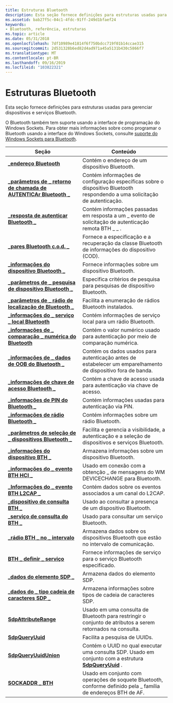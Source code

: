 ```yaml
---
title: Estruturas Bluetooth
description: Esta seção fornece definições para estruturas usadas para gerenciar dispositivos e serviços Bluetooth.
ms.assetid: bab27f5c-04c1-4fdc-91ff-249d1bfaef24
keywords:
- Bluetooth, referência, estruturas
ms.topic: article
ms.date: 05/31/2018
ms.openlocfilehash: 7df10989e41814f6f750bdcc719f01b14ccae315
ms.sourcegitcommit: 2d531328b6ed82d4ad971a45a5131b430c5866f7
ms.translationtype: MT
ms.contentlocale: pt-BR
ms.lasthandoff: 09/16/2019
ms.locfileid: "103822321"
---
```

# <a name="bluetooth-structures"></a>Estruturas Bluetooth

Esta seção fornece definições para estruturas usadas para gerenciar dispositivos e serviços Bluetooth.

O Bluetooth também tem suporte usando a interface de programação do Windows Sockets. Para obter mais informações sobre como programar o Bluetooth usando a interface do Windows Sockets, consulte [suporte do Windows Sockets para Bluetooth](windows-sockets-support-for-bluetooth.md).



| Seção                                                                                       | Conteúdo                                                                                                                          |
|-----------------------------------------------------------------------------------------------|----------------------------------------------------------------------------------------------------------------------------------|
| [**\_endereço Bluetooth**](/windows/win32/api/bluetoothapis/ns-bluetoothapis-bluetooth_address_struct)                                               | Contém o endereço de um dispositivo Bluetooth.                                                                                      |
| [**\_parâmetros de \_ retorno de chamada de AUTENTICAr Bluetooth \_**](/windows/desktop/api/BluetoothAPIs/ns-bluetoothapis-bluetooth_authentication_callback_params) | Contém informações de configuração específicas sobre o dispositivo Bluetooth respondendo a uma solicitação de autenticação.                  |
| [**\_resposta de autenticar Bluetooth \_**](/windows/desktop/api/BluetoothAPIs/ns-bluetoothapis-bluetooth_authenticate_response)                  | Contém informações passadas em resposta a um \_ evento de solicitação de autenticação remota BTH \_ \_ .                                           |
| [**\_pares Bluetooth c.o.d. \_**](/windows/desktop/api/BluetoothAPIs/ns-bluetoothapis-bluetooth_cod_pairs)                                          | Fornece a especificação e a recuperação da classe Bluetooth de informações do dispositivo (COD).                                         |
| [**\_informações do dispositivo Bluetooth \_**](/windows/win32/api/bluetoothapis/ns-bluetoothapis-bluetooth_device_info_struct)                                      | Fornece informações sobre um dispositivo Bluetooth.                                                                                   |
| [**\_parâmetros de \_ pesquisa de dispositivo Bluetooth \_**](/windows/desktop/api/BluetoothAPIs/ns-bluetoothapis-bluetooth_device_search_params)                   | Especifica critérios de pesquisa para pesquisas de dispositivo Bluetooth.                                                                         |
| [**\_parâmetros de \_ rádio de localização de Bluetooth \_**](/windows/desktop/api/BluetoothAPIs/ns-bluetoothapis-bluetooth_find_radio_params)                         | Facilita a enumeração de rádios Bluetooth instalados.                                                                       |
| [**\_informações do \_ serviço \_ local Bluetooth**](/windows/win32/api/bluetoothapis/ns-bluetoothapis-bluetooth_local_service_info_struct)                       | Contém informações de serviço local para um rádio Bluetooth.                                                                        |
| [**\_informações de \_ comparação \_ numérica do Bluetooth**](/windows/desktop/api/BluetoothAPIs/ns-bluetoothapis-bluetooth_numeric_comparison_info)             | Contém o valor numérico usado para autenticação por meio de comparação numérica.                                                       |
| [**\_informações de \_ dados de OOB do Bluetooth \_**](/windows/desktop/api/BluetoothAPIs/ns-bluetoothapis-bluetooth_oob_data_info)                                 | Contém os dados usados para autenticação antes de estabelecer um emparelhamento de dispositivo fora de banda.                                          |
| [**\_informações de chave de acesso Bluetooth \_**](/windows/desktop/api/BluetoothAPIs/ns-bluetoothapis-bluetooth_passkey_info)                                    | Contém a chave de acesso usada para autenticação via chave de acesso.                                                                        |
| [**\_informações de PIN do Bluetooth \_**](/windows/desktop/api/BluetoothAPIs/ns-bluetoothapis-bluetooth_pin_info)                                            | Contém informações usadas para autenticação via PIN.                                                                            |
| [**\_informações de rádio Bluetooth \_**](/windows/desktop/api/BluetoothAPIs/ns-bluetoothapis-bluetooth_radio_info)                                        | Contém informações sobre um rádio Bluetooth.                                                                                    |
| [**\_parâmetros de seleção de \_ dispositivos Bluetooth \_**](/windows/desktop/api/BluetoothAPIs/ns-bluetoothapis-bluetooth_select_device_params)                   | Facilita e gerencia a visibilidade, a autenticação e a seleção de dispositivos e serviços Bluetooth.                         |
| [**\_informações do dispositivo BTH \_**](/windows/desktop/api/Bthdef/ns-bthdef-bth_device_info)                                                  | Armazena informações sobre um dispositivo Bluetooth.                                                                                     |
| [**\_informações do \_ evento BTH HCI \_**](/windows/desktop/api/Bthdef/ns-bthdef-bth_hci_event_info)                                           | Usado em conexão com a obtenção \_ de mensagens do WM DEVICECHANGE para Bluetooth.                                                       |
| [**\_Informações do \_ evento BTH L2CAP \_**](/windows/desktop/api/Bthdef/ns-bthdef-bth_l2cap_event_info)                                       | Contém dados sobre os eventos associados a um canal do L2CAP.                                                        |
| [**\_dispositivo de consulta BTH \_**](/windows/desktop/api/Ws2bth/ns-ws2bth-bth_query_device)                                                | Usado ao consultar a presença de um dispositivo Bluetooth.                                                                       |
| [**\_serviço de consulta do BTH \_**](/windows/desktop/api/Ws2bth/ns-ws2bth-bth_query_service)                                              | Usado para consultar um serviço Bluetooth.                                                                                               |
| [**\_rádio BTH \_ no \_ intervalo**](/windows/desktop/api/Bthdef/ns-bthdef-bth_radio_in_range)                                           | Armazena dados sobre os dispositivos Bluetooth que estão no intervalo de comunicação.                                                     |
| [**BTH \_ definir \_ serviço**](/windows/desktop/api/Ws2bth/ns-ws2bth-bth_set_service)                                                  | Fornece informações de serviço para o serviço Bluetooth especificado.                                                                |
| [**\_dados do elemento SDP \_**](/windows/desktop/api/BluetoothAPIs/ns-bluetoothapis-sdp_element_data)                                                | Armazena dados do elemento SDP.                                                                                                         |
| [**\_dados do \_ tipo cadeia de caracteres SDP \_**](/windows/desktop/api/BluetoothAPIs/ns-bluetoothapis-sdp_string_type_data)                                       | Armazena informações sobre tipos de cadeia de caracteres SDP.                                                                                       |
| [**SdpAttributeRange**](/windows/desktop/api/Bthsdpdef/ns-bthsdpdef-sdpattributerange)                                                | Usado em uma consulta de Bluetooth para restringir o conjunto de atributos a serem retornados na consulta.                                             |
| [**SdpQueryUuid**](/windows/desktop/api/Bthsdpdef/ns-bthsdpdef-sdpqueryuuid)                                                          | Facilita a pesquisa de UUIDs.                                                                                                 |
| [**SdpQueryUuidUnion**](/windows/desktop/api/Bthsdpdef/ns-bthsdpdef-sdpqueryuuidunion)                                                | Contém o UUID no qual executar uma consulta SDP. Usado em conjunto com a estrutura [**SdpQueryUuid**](/windows/desktop/api/Bthsdpdef/ns-bthsdpdef-sdpqueryuuid) . |
| [**SOCKADDR \_ BTH**](/windows/desktop/api/Ws2bth/ns-ws2bth-sockaddr_bth)                                                         | Usado em conjunto com operações de soquete Bluetooth, conforme definido pela \_ família de endereços BTH de AF.                                   |



 

 

 




